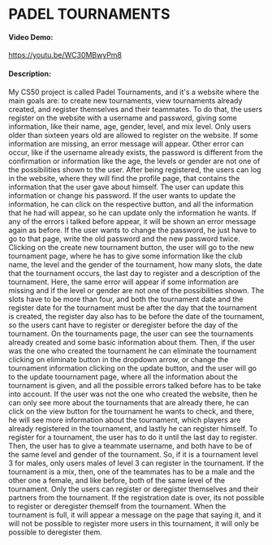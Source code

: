 # PADEL TOURNAMENTS
#### Video Demo:  
https://youtu.be/WC30MBwyPm8
#### Description: 
My CS50 project is called Padel Tournaments, and it's a website where the main goals are: to create new tournaments,  view tournaments already created, and register themselves and their teammates. To do that, the users register on the website with a username and password, giving some information, like their name, age, gender, level, and mix level. Only users older than sixteen years old are allowed to register on the website. If some information are missing, an error message will appear. Other error can occur, like if the username already exists, the password is different from the confirmation or information like the age, the levels or gender are not one of the possibilities shown to the user.
After being registered, the users can log in the website, where they will find the profile page, that contains the information that the user gave about himself. The user can update this information or change his password. 
If the user wants to update the information, he can click on the respective button, and all the information that he had will appear, so he can update only the information he wants. If any of the errors i talked before appear, it will be shown an error message again as before.
If the user wants to change the password, he just have to go to that page, write the old password and the new password twice.
Clicking on the create new tournament button, the user will go to the new tournament page, where he has to give some information like the club name, the level and the gender of the tournament, how many slots, the date that the tournament occurs, the last day to register and a description of the tournament. Here, the same error will appear if some information are missing and if the level or gender are not one of the possibilities shown. The slots have to be more than four, and both the tournament date and the register date for the tournament must be after the day that the tournament is created, the register day also has to be before the date of the tournament, so the users cant have to register or deregister before the day of the tournament.
On the tournaments page, the user can see the tournaments already created and some basic information about them. Then, if the user was the one who created the tournament he can eliminate the tournament clicking on eliminate button in the dropdown arrow, or change the tournament information clicking on the update button, and the user will go to the update toournament page, where all the information about the tournament is given, and all the possible errors talked before has to be take into account.
If the user was not the one who created the website, then he can only see more about the tournaments that are already there, he can click on the view button for the tournament he wants to check, and there, he will see more information about the tournament, which players are already registered in the tournament, and lastly he can register himself. To register for a tournament, the user has to do it until the last day to register. Then, the user has to give a teammate username, and both have to be of the same level and gender of the tournament. So, if it is a tournament level 3 for males, only users males of level 3 can register in the tournament. If the tournament is a mix, then, one of the teammates has to be a male and the other one a female, and like before, both of the same level of the tournament.
Only the users can register or deregister themselves and their partners from the tournament. If the registration date is over, its not possible to register or deregister themself from the tournament.
When the tournament is full, it will appear a message on the page that saying it, and it will not be possible to register more users in this tournament, it will only be possible to deregister them.